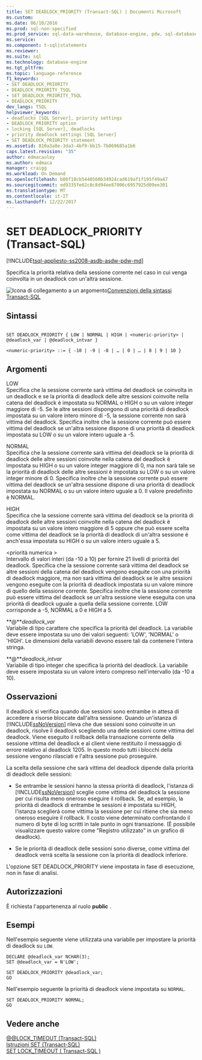 ```yaml
---
title: SET DEADLOCK_PRIORITY (Transact-SQL) | Documenti Microsoft
ms.custom: 
ms.date: 06/10/2016
ms.prod: sql-non-specified
ms.prod_service: sql-data-warehouse, database-engine, pdw, sql-database
ms.service: 
ms.component: t-sql|statements
ms.reviewer: 
ms.suite: sql
ms.technology: database-engine
ms.tgt_pltfrm: 
ms.topic: language-reference
f1_keywords:
- SET DEADLOCK_PRIORITY
- DEADLOCK_PRIORITY_TSQL
- SET_DEADLOCK_PRIORITY_TSQL
- DEADLOCK_PRIORITY
dev_langs: TSQL
helpviewer_keywords:
- deadlocks [SQL Server], priority settings
- DEADLOCK_PRIORITY option
- locking [SQL Server], deadlocks
- priority deadlock settings [SQL Server]
- SET DEADLOCK_PRIORITY statement
ms.assetid: 810a3a8e-3da3-4bf9-bb15-7b069685a1b6
caps.latest.revision: "35"
author: edmacauley
ms.author: edmaca
manager: craigg
ms.workload: On Demand
ms.openlocfilehash: b80f18cb5440560b34924cad619af1f195f49a47
ms.sourcegitcommit: ed9335fe62c0c8d94ee87006c6957925d09ee301
ms.translationtype: MT
ms.contentlocale: it-IT
ms.lasthandoff: 12/22/2017
---
```

# <a name="set-deadlockpriority-transact-sql"></a>SET DEADLOCK_PRIORITY (Transact-SQL)
[!INCLUDE[tsql-appliesto-ss2008-asdb-asdw-pdw-md](../../includes/tsql-appliesto-ss2008-asdb-asdw-pdw-md.md)]

  Specifica la priorità relativa della sessione corrente nel caso in cui venga coinvolta in un deadlock con un'altra sessione.  
  
 ![Icona di collegamento a un argomento](../../database-engine/configure-windows/media/topic-link.gif "Icona di collegamento a un argomento")[Convenzioni della sintassi Transact-SQL](../../t-sql/language-elements/transact-sql-syntax-conventions-transact-sql.md)  
  
## <a name="syntax"></a>Sintassi  
  
```  
  
SET DEADLOCK_PRIORITY { LOW | NORMAL | HIGH | <numeric-priority> | @deadlock_var | @deadlock_intvar }  
  
<numeric-priority> ::= { -10 | -9 | -8 | … | 0 | … | 8 | 9 | 10 }  
```  
  
## <a name="arguments"></a>Argomenti  
 LOW  
 Specifica che la sessione corrente sarà vittima del deadlock se coinvolta in un deadlock e se la priorità di deadlock delle altre sessioni coinvolte nella catena del deadlock è impostata su NORMAL o HIGH o su un valore integer maggiore di -5. Se le altre sessioni dispongono di una priorità di deadlock impostata su un valore intero minore di -5, la sessione corrente non sarà vittima del deadlock. Specifica inoltre che la sessione corrente può essere vittima del deadlock se un'altra sessione dispone di una priorità di deadlock impostata su LOW o su un valore intero uguale a -5.  
  
 NORMAL  
 Specifica che la sessione corrente sarà vittima del deadlock se la priorità di deadlock delle altre sessioni coinvolte nella catena del deadlock è impostata su HIGH o su un valore integer maggiore di 0, ma non sarà tale se la priorità di deadlock delle altre sessioni è impostata su LOW o su un valore integer minore di 0. Specifica inoltre che la sessione corrente può essere vittima del deadlock se un'altra sessione dispone di una priorità di deadlock impostata su NORMAL o su un valore intero uguale a 0. Il valore predefinito è NORMAL.  
  
 HIGH  
 Specifica che la sessione corrente sarà vittima del deadlock se la priorità di deadlock delle altre sessioni coinvolte nella catena del deadlock è impostata su un valore intero maggiore di 5 oppure che può essere scelta come vittima del deadlock se la priorità di deadlock di un'altra sessione è anch'essa impostata su HIGH o su un valore intero uguale a 5.  
  
 \<priorità numerica >  
 Intervallo di valori interi (da -10 a 10) per fornire 21 livelli di priorità del deadlock. Specifica che la sessione corrente sarà vittima del deadlock se altre sessioni della catena del deadlock vengono eseguite con una priorità di deadlock maggiore, ma non sarà vittima del deadlock se le altre sessioni vengono eseguite con la priorità di deadlock impostata su un valore minore di quello della sessione corrente. Specifica inoltre che la sessione corrente può essere vittima del deadlock se un'altra sessione viene eseguita con una priorità di deadlock uguale a quella della sessione corrente. LOW corrisponde a -5, NORMAL a 0 e HIGH a 5.  
  
 **@***deadlock_var*  
 Variabile di tipo carattere che specifica la priorità del deadlock. La variabile deve essere impostata su uno dei valori seguenti: 'LOW', 'NORMAL' o 'HIGH'. Le dimensioni della variabili devono essere tali da contenere l'intera stringa.  
  
 **@***deadlock_intvar*  
 Variabile di tipo integer che specifica la priorità del deadlock. La variabile deve essere impostata su un valore intero compreso nell'intervallo (da -10 a 10).  
  
## <a name="remarks"></a>Osservazioni  
 Il deadlock si verifica quando due sessioni sono entrambe in attesa di accedere a risorse bloccate dall'altra sessione. Quando un'istanza di [!INCLUDE[ssNoVersion](../../includes/ssnoversion-md.md)] rileva che due sessioni sono coinvolte in un deadlock, risolve il deadlock scegliendo una delle sessioni come vittima del deadlock. Viene eseguito il rollback della transazione corrente della sessione vittima del deadlock e al client viene restituito il messaggio di errore relativo al deadlock 1205. In questo modo tutti i blocchi della sessione vengono rilasciati e l'altra sessione può proseguire.  
  
 La scelta della sessione che sarà vittima del deadlock dipende dalla priorità di deadlock delle sessioni:  
  
-   Se entrambe le sessioni hanno la stessa priorità di deadlock, l'istanza di [!INCLUDE[ssNoVersion](../../includes/ssnoversion-md.md)] sceglie come vittima del deadlock la sessione per cui risulta meno oneroso eseguire il rollback. Se, ad esempio, la priorità di deadlock di entrambe le sessioni è impostata su HIGH, l'istanza sceglierà come vittima la sessione per cui ritiene che sia meno oneroso eseguire il rollback. Il costo viene determinato confrontando il numero di byte di log scritti in tale punto in ogni transazione. (È possibile visualizzare questo valore come "Registro utilizzato" in un grafico di deadlock).
  
-   Se le priorità di deadlock delle sessioni sono diverse, come vittima del deadlock verrà scelta la sessione con la priorità di deadlock inferiore.  
  
 L'opzione SET DEADLOCK_PRIORITY viene impostata in fase di esecuzione, non in fase di analisi.  
  
## <a name="permissions"></a>Autorizzazioni  
 È richiesta l'appartenenza al ruolo **public** .  
  
## <a name="examples"></a>Esempi  
 Nell'esempio seguente viene utilizzata una variabile per impostare la priorità di deadlock su `LOW`.  
  
```  
DECLARE @deadlock_var NCHAR(3);  
SET @deadlock_var = N'LOW';  
  
SET DEADLOCK_PRIORITY @deadlock_var;  
GO  
```  
  
 Nell'esempio seguente la priorità di deadlock viene impostata su `NORMAL`.  
  
```  
SET DEADLOCK_PRIORITY NORMAL;  
GO  
```  
  
## <a name="see-also"></a>Vedere anche  
 [@@LOCK_TIMEOUT &#40;Transact-SQL&#41;](../../t-sql/functions/lock-timeout-transact-sql.md)   
 [Istruzioni SET &#40;Transact-SQL&#41;](../../t-sql/statements/set-statements-transact-sql.md)   
 [SET LOCK_TIMEOUT &#40; Transact-SQL &#41;](../../t-sql/statements/set-lock-timeout-transact-sql.md)  
  
  
